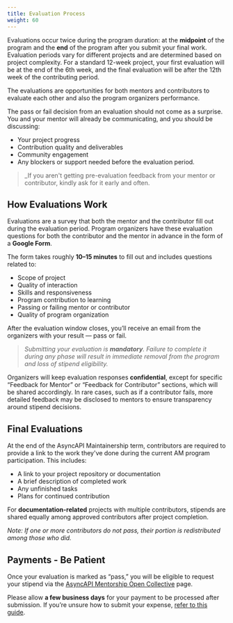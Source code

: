 ```yaml
---
title: Evaluation Process
weight: 60
---
```


Evaluations occur twice during the program duration: at the **midpoint** of the program and the **end** of the program after you submit your final work. Evaluation periods vary for different projects and are determined based on project complexity. For a standard 12-week project, your first evaluation will be at the end of the 6th week, and the final evaluation will be after the 12th week of the contributing period. 

The evaluations are opportunities for both mentors and contributors to evaluate each other and also the program organizers performance. 

The pass or fail decision from an evaluation should not come as a surprise. You and your mentor will already be communicating, and you should be discussing:
- Your project progress
- Contribution quality and deliverables
- Community engagement
- Any blockers or support needed before the evaluation period. 

>_If you aren't getting pre-evaluation feedback from your mentor or contributor, kindly ask for it early and often.

## How Evaluations Work

Evaluations are a survey that both the mentor and the contributor fill out during the evaluation period. Program organizers have these evaluation questions for both the contributor and the mentor in advance in the form of a **Google Form**.  

The form takes roughly **10–15 minutes** to fill out and includes questions related to:

- Scope of project
- Quality of interaction
- Skills and responsiveness
- Program contribution to learning
- Passing or failing mentor or contributor
- Quality of program organization

After the evaluation window closes, you’ll receive an email from the organizers with your result — pass or fail.

>_Submitting your evaluation is **mandatory**. Failure to complete it during any phase will result in immediate removal from the program and loss of stipend eligibility._

Organizers will keep evaluation responses **confidential**, except for specific “Feedback for Mentor” or “Feedback for Contributor” sections, which will be shared accordingly. In rare cases, such as if a contributor fails, more detailed feedback may be disclosed to mentors to ensure transparency around stipend decisions.

## Final Evaluations 

At the end of the AsyncAPI Maintainership term, contributors are required to provide a link to the work they've done during the current AM program participation. This includes:

- A link to your project repository or documentation
- A brief description of completed work
- Any unfinished tasks
- Plans for continued contribution

For **documentation-related** projects with multiple contributors, stipends are shared equally among approved contributors after project completion.

_Note: If one or more contributors do not pass, their portion is redistributed among those who did._

## Payments - Be Patient

Once your evaluation is marked as “pass,” you will be eligible to request your stipend via the [AsyncAPI Mentorship Open Collective](https://opencollective.com/asyncapi/projects/asyncapi-mentorship) page.

Please allow **a few business days** for your payment to be processed after submission. If you’re unsure how to submit your expense, [refer to this guide](../stipend-and-payments/disbursement.md).